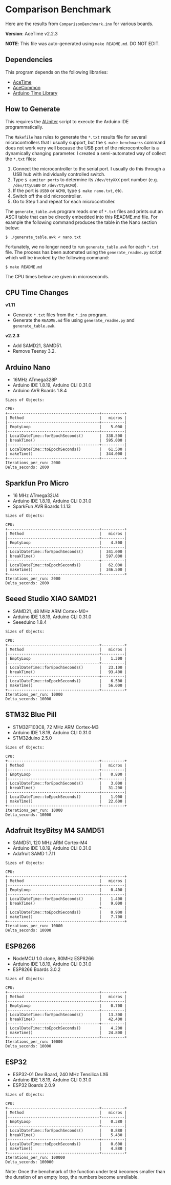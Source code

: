 # Comparison Benchmark

Here are the results from `ComparisonBenchmark.ino` for various boards.

**Version**: AceTime v2.2.3

**NOTE**: This file was auto-generated using `make README.md`. DO NOT EDIT.

## Dependencies

This program depends on the following libraries:

* [AceTime](https://github.com/bxparks/AceTime)
* [AceCommon](https://github.com/bxparks/AceCommon)
* [Arduino Time Library](https://github.com/PaulStoffregen/Time)

## How to Generate

This requires the [AUniter](https://github.com/bxparks/AUniter) script
to execute the Arduino IDE programmatically.

The `Makefile` has rules to generate the `*.txt` results file for several
microcontrollers that I usually support, but the `$ make benchmarks` command
does not work very well because the USB port of the microcontroller is a
dynamically changing parameter. I created a semi-automated way of collect the
`*.txt` files:

1. Connect the microcontroller to the serial port. I usually do this through a
USB hub with individually controlled switch.
2. Type `$ auniter ports` to determine its `/dev/ttyXXX` port number (e.g.
`/dev/ttyUSB0` or `/dev/ttyACM0`).
3. If the port is `USB0` or `ACM0`, type `$ make nano.txt`, etc.
4. Switch off the old microontroller.
5. Go to Step 1 and repeat for each microcontroller.

The `generate_table.awk` program reads one of `*.txt` files and prints out an
ASCII table that can be directly embedded into this README.md file. For example
the following command produces the table in the Nano section below:

```
$ ./generate_table.awk < nano.txt
```

Fortunately, we no longer need to run `generate_table.awk` for each `*.txt`
file. The process has been automated using the `generate_readme.py` script which
will be invoked by the following command:
```
$ make README.md
```

The CPU times below are given in microseconds.

## CPU Time Changes

**v1.11**
* Generate `*.txt` files from the `*.ino` program.
* Generate the `README.md` file using `generate_readme.py` and
  `generate_table.awk`.

**v2.2.3**
* Add SAMD21, SAMD51.
* Remove Teensy 3.2.

## Arduino Nano

* 16MHz ATmega328P
* Arduino IDE 1.8.19, Arduino CLI 0.31.0
* Arduino AVR Boards 1.8.4

```
Sizes of Objects:

CPU:
+----------------------------------------+----------+
| Method                                 |   micros |
|----------------------------------------+----------|
| EmptyLoop                              |    5.000 |
|----------------------------------------+----------|
| LocalDateTime::forEpochSeconds()       |  338.500 |
| breakTime()                            |  595.000 |
|----------------------------------------+----------|
| LocalDateTime::toEpochSeconds()        |   61.500 |
| makeTime()                             |  344.000 |
+----------------------------------------+----------+
Iterations_per_run: 2000
Delta_seconds: 2000

```

## Sparkfun Pro Micro

* 16 MHz ATmega32U4
* Arduino IDE 1.8.19, Arduino CLI 0.31.0
* SparkFun AVR Boards 1.1.13

```
Sizes of Objects:

CPU:
+----------------------------------------+----------+
| Method                                 |   micros |
|----------------------------------------+----------|
| EmptyLoop                              |    4.500 |
|----------------------------------------+----------|
| LocalDateTime::forEpochSeconds()       |  341.000 |
| breakTime()                            |  597.000 |
|----------------------------------------+----------|
| LocalDateTime::toEpochSeconds()        |   62.000 |
| makeTime()                             |  346.500 |
+----------------------------------------+----------+
Iterations_per_run: 2000
Delta_seconds: 2000

```

## Seeed Studio XIAO SAMD21

* SAMD21, 48 MHz ARM Cortex-M0+
* Arduino IDE 1.8.19, Arduino CLI 0.31.0
* Seeeduino 1.8.4

```
Sizes of Objects:

CPU:
+----------------------------------------+----------+
| Method                                 |   micros |
|----------------------------------------+----------|
| EmptyLoop                              |    1.300 |
|----------------------------------------+----------|
| LocalDateTime::forEpochSeconds()       |   23.100 |
| breakTime()                            |   93.400 |
|----------------------------------------+----------|
| LocalDateTime::toEpochSeconds()        |    6.500 |
| makeTime()                             |   56.000 |
+----------------------------------------+----------+
Iterations_per_run: 10000
Delta_seconds: 10000

```

## STM32 Blue Pill

* STM32F103C8, 72 MHz ARM Cortex-M3
* Arduino IDE 1.8.19, Arduino CLI 0.31.0
* STM32duino 2.5.0

```
Sizes of Objects:

CPU:
+----------------------------------------+----------+
| Method                                 |   micros |
|----------------------------------------+----------|
| EmptyLoop                              |    0.800 |
|----------------------------------------+----------|
| LocalDateTime::forEpochSeconds()       |    3.000 |
| breakTime()                            |   31.200 |
|----------------------------------------+----------|
| LocalDateTime::toEpochSeconds()        |    1.900 |
| makeTime()                             |   22.600 |
+----------------------------------------+----------+
Iterations_per_run: 10000
Delta_seconds: 10000

```

## Adafruit ItsyBitsy M4 SAMD51

* SAMD51, 120 MHz ARM Cortex-M4
* Arduino IDE 1.8.19, Arduino CLI 0.31.0
* Adafruit SAMD 1.7.11

```
Sizes of Objects:

CPU:
+----------------------------------------+----------+
| Method                                 |   micros |
|----------------------------------------+----------|
| EmptyLoop                              |    0.400 |
|----------------------------------------+----------|
| LocalDateTime::forEpochSeconds()       |    1.400 |
| breakTime()                            |    9.000 |
|----------------------------------------+----------|
| LocalDateTime::toEpochSeconds()        |    0.900 |
| makeTime()                             |    7.700 |
+----------------------------------------+----------+
Iterations_per_run: 10000
Delta_seconds: 10000

```

## ESP8266

* NodeMCU 1.0 clone, 80MHz ESP8266
* Arduino IDE 1.8.19, Arduino CLI 0.31.0
* ESP8266 Boards 3.0.2

```
Sizes of Objects:

CPU:
+----------------------------------------+----------+
| Method                                 |   micros |
|----------------------------------------+----------|
| EmptyLoop                              |    0.700 |
|----------------------------------------+----------|
| LocalDateTime::forEpochSeconds()       |   13.300 |
| breakTime()                            |   42.400 |
|----------------------------------------+----------|
| LocalDateTime::toEpochSeconds()        |    4.200 |
| makeTime()                             |   24.800 |
+----------------------------------------+----------+
Iterations_per_run: 10000
Delta_seconds: 10000

```

## ESP32

* ESP32-01 Dev Board, 240 MHz Tensilica LX6
* Arduino IDE 1.8.19, Arduino CLI 0.31.0
* ESP32 Boards 2.0.9

```
Sizes of Objects:

CPU:
+----------------------------------------+----------+
| Method                                 |   micros |
|----------------------------------------+----------|
| EmptyLoop                              |    0.380 |
|----------------------------------------+----------|
| LocalDateTime::forEpochSeconds()       |    0.880 |
| breakTime()                            |    5.430 |
|----------------------------------------+----------|
| LocalDateTime::toEpochSeconds()        |    0.600 |
| makeTime()                             |    4.880 |
+----------------------------------------+----------+
Iterations_per_run: 100000
Delta_seconds: 100000

```

Note: Once the benchmark of the function under test becomes smaller than the
duration of an empty loop, the numbers become unreliable.


